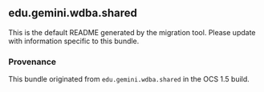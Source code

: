 
## edu.gemini.wdba.shared

This is the default README generated by the migration tool. Please update with information specific to this bundle.

### Provenance

This bundle originated from `edu.gemini.wdba.shared` in the OCS 1.5 build. 